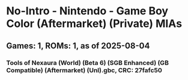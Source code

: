 # No-Intro - Nintendo - Game Boy Color (Aftermarket) (Private) MIAs
## Games: 1, ROMs: 1, as of 2025-08-04

### Tools of Nexaura (World) (Beta 6) (SGB Enhanced) (GB Compatible) (Aftermarket) (Unl).gbc, CRC: 27fafc50
